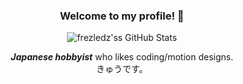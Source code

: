 <div align="center">
  
### Welcome to my profile! 👋
  
![frezledz'ss GitHub Stats](https://github-readme-stats.vercel.app/api?username=xxXFreezerXxx&show_icons=true&bg_color=0,33A1FD,FDCA40&title_color=fff&text_color=fff&icon_color=E5E7E9&hide_border=true)
  
__***Japanese hobbyist***__ who likes coding/motion designs.  
きゅうです。
<!---
xxXFreezerXxx/xxXFreezerXxx is a ✨ special ✨ repository because its `README.md` (this file) appears on your GitHub profile.
You can click the Preview link to take a look at your changes.
--->

</div>
